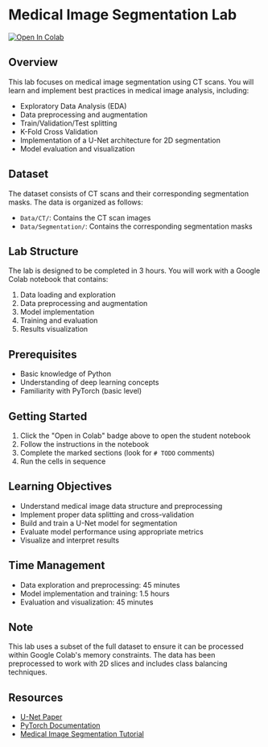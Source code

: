 # Medical Image Segmentation Lab

[![Open In Colab](https://colab.research.google.com/assets/colab-badge.svg)](https://colab.research.google.com/github/ArnaudBougaham/Flow_Pinkcc/blob/main/Ovarian_Segmentation_Teacher.ipynb)

## Overview
This lab focuses on medical image segmentation using CT scans. You will learn and implement best practices in medical image analysis, including:
- Exploratory Data Analysis (EDA)
- Data preprocessing and augmentation
- Train/Validation/Test splitting
- K-Fold Cross Validation
- Implementation of a U-Net architecture for 2D segmentation
- Model evaluation and visualization

## Dataset
The dataset consists of CT scans and their corresponding segmentation masks. The data is organized as follows:
- `Data/CT/`: Contains the CT scan images
- `Data/Segmentation/`: Contains the corresponding segmentation masks

## Lab Structure
The lab is designed to be completed in 3 hours. You will work with a Google Colab notebook that contains:
1. Data loading and exploration
2. Data preprocessing and augmentation
3. Model implementation
4. Training and evaluation
5. Results visualization

## Prerequisites
- Basic knowledge of Python
- Understanding of deep learning concepts
- Familiarity with PyTorch (basic level)

## Getting Started
1. Click the "Open in Colab" badge above to open the student notebook
2. Follow the instructions in the notebook
3. Complete the marked sections (look for `# TODO` comments)
4. Run the cells in sequence

## Learning Objectives
- Understand medical image data structure and preprocessing
- Implement proper data splitting and cross-validation
- Build and train a U-Net model for segmentation
- Evaluate model performance using appropriate metrics
- Visualize and interpret results

## Time Management
- Data exploration and preprocessing: 45 minutes
- Model implementation and training: 1.5 hours
- Evaluation and visualization: 45 minutes

## Note
This lab uses a subset of the full dataset to ensure it can be processed within Google Colab's memory constraints. The data has been preprocessed to work with 2D slices and includes class balancing techniques.

## Resources
- [U-Net Paper](https://arxiv.org/abs/1505.04597)
- [PyTorch Documentation](https://pytorch.org/docs/stable/index.html)
- [Medical Image Segmentation Tutorial](https://www.kaggle.com/code/iezepov/fast-ai-2018-lesson-3-notes) 